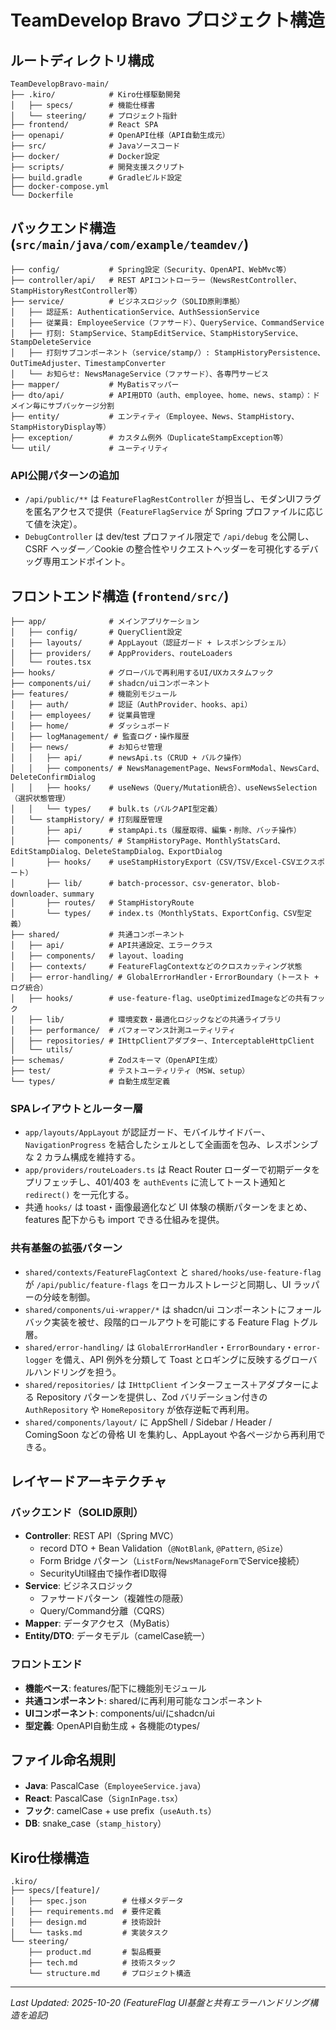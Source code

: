 # TeamDevelop Bravo プロジェクト構造

## ルートディレクトリ構成

```
TeamDevelopBravo-main/
├── .kiro/            # Kiro仕様駆動開発
│   ├── specs/        # 機能仕様書
│   └── steering/     # プロジェクト指針
├── frontend/         # React SPA
├── openapi/          # OpenAPI仕様（API自動生成元）
├── src/              # Javaソースコード
├── docker/           # Docker設定
├── scripts/          # 開発支援スクリプト
├── build.gradle      # Gradleビルド設定
├── docker-compose.yml
└── Dockerfile
```

## バックエンド構造 (`src/main/java/com/example/teamdev/`)

```
├── config/           # Spring設定（Security、OpenAPI、WebMvc等）
├── controller/api/   # REST APIコントローラー（NewsRestController、StampHistoryRestController等）
├── service/          # ビジネスロジック（SOLID原則準拠）
│   ├── 認証系: AuthenticationService、AuthSessionService
│   ├── 従業員: EmployeeService（ファサード）、QueryService、CommandService
│   ├── 打刻: StampService、StampEditService、StampHistoryService、StampDeleteService
│   ├── 打刻サブコンポーネント（service/stamp/）: StampHistoryPersistence、OutTimeAdjuster、TimestampConverter
│   └── お知らせ: NewsManageService（ファサード）、各専門サービス
├── mapper/           # MyBatisマッパー
├── dto/api/          # API用DTO（auth、employee、home、news、stamp）：ドメイン毎にサブパッケージ分割
├── entity/           # エンティティ（Employee、News、StampHistory、StampHistoryDisplay等）
├── exception/        # カスタム例外（DuplicateStampException等）
└── util/             # ユーティリティ
```

### API公開パターンの追加
- `/api/public/**` は `FeatureFlagRestController` が担当し、モダンUIフラグを匿名アクセスで提供（`FeatureFlagService` が Spring プロファイルに応じて値を決定）。
- `DebugController` は dev/test プロファイル限定で `/api/debug` を公開し、CSRF ヘッダー／Cookie の整合性やリクエストヘッダーを可視化するデバッグ専用エンドポイント。

## フロントエンド構造 (`frontend/src/`)

```
├── app/              # メインアプリケーション
│   ├── config/       # QueryClient設定
│   ├── layouts/      # AppLayout（認証ガード + レスポンシブシェル）
│   ├── providers/    # AppProviders、routeLoaders
│   └── routes.tsx
├── hooks/            # グローバルで再利用するUI/UXカスタムフック
├── components/ui/    # shadcn/uiコンポーネント
├── features/         # 機能別モジュール
│   ├── auth/         # 認証（AuthProvider、hooks、api）
│   ├── employees/    # 従業員管理
│   ├── home/         # ダッシュボード
│   ├── logManagement/ # 監査ログ・操作履歴
│   ├── news/         # お知らせ管理
│   │   ├── api/      # newsApi.ts（CRUD + バルク操作）
│   │   ├── components/ # NewsManagementPage、NewsFormModal、NewsCard、DeleteConfirmDialog
│   │   ├── hooks/    # useNews（Query/Mutation統合）、useNewsSelection（選択状態管理）
│   │   └── types/    # bulk.ts（バルクAPI型定義）
│   └── stampHistory/ # 打刻履歴管理
│       ├── api/      # stampApi.ts（履歴取得、編集・削除、バッチ操作）
│       ├── components/ # StampHistoryPage、MonthlyStatsCard、EditStampDialog、DeleteStampDialog、ExportDialog
│       ├── hooks/    # useStampHistoryExport（CSV/TSV/Excel-CSVエクスポート）
│       ├── lib/      # batch-processor、csv-generator、blob-downloader、summary
│       ├── routes/   # StampHistoryRoute
│       └── types/    # index.ts（MonthlyStats、ExportConfig、CSV型定義）
├── shared/           # 共通コンポーネント
│   ├── api/          # API共通設定、エラークラス
│   ├── components/   # layout、loading
│   ├── contexts/     # FeatureFlagContextなどのクロスカッティング状態
│   ├── error-handling/ # GlobalErrorHandler・ErrorBoundary（トースト + ログ統合）
│   ├── hooks/        # use-feature-flag、useOptimizedImageなどの共有フック
│   ├── lib/          # 環境変数・最適化ロジックなどの共通ライブラリ
│   ├── performance/  # パフォーマンス計測ユーティリティ
│   ├── repositories/ # IHttpClientアダプター、InterceptableHttpClient
│   └── utils/
├── schemas/          # Zodスキーマ（OpenAPI生成）
├── test/             # テストユーティリティ（MSW、setup）
└── types/            # 自動生成型定義
```

### SPAレイアウトとルーター層
- `app/layouts/AppLayout` が認証ガード、モバイルサイドバー、`NavigationProgress` を結合したシェルとして全画面を包み、レスポンシブな 2 カラム構成を維持する。
- `app/providers/routeLoaders.ts` は React Router ローダーで初期データをプリフェッチし、401/403 を `authEvents` に流してトースト通知と `redirect()` を一元化する。
- 共通 `hooks/` は toast・画像最適化など UI 体験の横断パターンをまとめ、features 配下からも import できる仕組みを提供。

### 共有基盤の拡張パターン
- `shared/contexts/FeatureFlagContext` と `shared/hooks/use-feature-flag` が `/api/public/feature-flags` をローカルストレージと同期し、UI ラッパーの分岐を制御。
- `shared/components/ui-wrapper/*` は shadcn/ui コンポーネントにフォールバック実装を被せ、段階的ロールアウトを可能にする Feature Flag トグル層。
- `shared/error-handling/` は `GlobalErrorHandler`・`ErrorBoundary`・`error-logger` を備え、API 例外を分類して Toast とロギングに反映するグローバルハンドリングを担う。
- `shared/repositories/` は `IHttpClient` インターフェース＋アダプターによる Repository パターンを提供し、Zod バリデーション付きの `AuthRepository` や `HomeRepository` が依存逆転で再利用。
- `shared/components/layout/` に AppShell / Sidebar / Header / ComingSoon などの骨格 UI を集約し、AppLayout や各ページから再利用できる。

## レイヤードアーキテクチャ

### バックエンド（SOLID原則）
- **Controller**: REST API（Spring MVC）
  - record DTO + Bean Validation（`@NotBlank`, `@Pattern`, `@Size`）
  - Form Bridge パターン（`ListForm`/`NewsManageForm`でService接続）
  - SecurityUtil経由で操作者ID取得
- **Service**: ビジネスロジック
  - ファサードパターン（複雑性の隠蔽）
  - Query/Command分離（CQRS）
- **Mapper**: データアクセス（MyBatis）
- **Entity/DTO**: データモデル（camelCase統一）

### フロントエンド
- **機能ベース**: features/配下に機能別モジュール
- **共通コンポーネント**: shared/に再利用可能なコンポーネント
- **UIコンポーネント**: components/ui/にshadcn/ui
- **型定義**: OpenAPI自動生成 + 各機能のtypes/

## ファイル命名規則

- **Java**: PascalCase（`EmployeeService.java`）
- **React**: PascalCase（`SignInPage.tsx`）
- **フック**: camelCase + use prefix（`useAuth.ts`）
- **DB**: snake_case（`stamp_history`）

## Kiro仕様構造

```
.kiro/
├── specs/[feature]/
│   ├── spec.json        # 仕様メタデータ
│   ├── requirements.md  # 要件定義
│   ├── design.md        # 技術設計
│   └── tasks.md         # 実装タスク
└── steering/
    ├── product.md       # 製品概要
    ├── tech.md          # 技術スタック
    └── structure.md     # プロジェクト構造
```

---
*Last Updated: 2025-10-20 (FeatureFlag UI基盤と共有エラーハンドリング構造を追記)*

